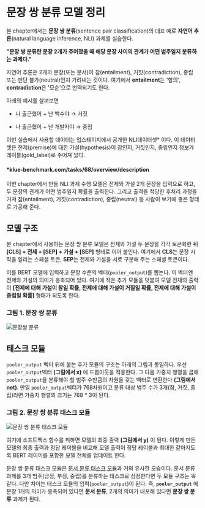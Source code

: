 # 문장 쌍 분류 모델 정리

본 chapter에서는 **문장 쌍 분류**(sentence pair classification)의 대표 예로 **자연어 추론**(natural language inference, NLI) 과제를 실습한다.

**"문장 쌍 분류란 문장 2개가 주어졌을 때 해당 문장 사이의 관계가 어떤 범주일지 분류하는 과제다."**

자연어 추론은 2개의 문장(또는 문서)이 참(entailment), 거짓(contradiction), 중립 또는 판단 불가(neutral)인지 가려내는 것이다.
여기에서 **entailment**는 '함의', **contradiction**은 '모순'으로 번역되기도 한다. 

아래의 예시를 살펴보면

  - 나 출근했어 + 난 백수야   → 거짓
  
  - 나 출근했어 + 난 개발자야  → 중립

이번 실습에서 사용할 데이터는 업스테이지에서 공개한 NLI데이터셋* 이다.
이 데이터셋은 전제(premise)에 대한 가설(hypothesis)이 참인지, 거짓인지, 중립인지 정보가 레이블(gold_label)로 주어져 있다.

#### *klue-benchmark.com/tasks/68/overview/description
    
이번 chapter에서 만들 NLI 과제 수행 모델은 전제와 가설 2개 문장을 입력으로 하고, 두 문장의 관계가 어떤 범주일지 확률을 출력한다.
그리고 출격을 적당한 후처리 과정을 거쳐 참(entailment), 거짓(contradiction), 중립(neutral) 등 사람이 보기에 좋은 형태로 가공해 준다.

## 모델 구조

본 chapter에서 사용하는 문장 쌍 분류 모델은 전제와 가설 두 문장을 각각 토큰화한 뒤 **[CLS] + 전제 + [SEP] + 가설 + [SEP]** 형태로 이어 붙인다.
여기에서 **CLS**는 문장 시작을 알리는 스페셜 토큰, **SEP**는 전제와 가설을 서로 구분해 주는 스페셜 토큰이다.

이를 BERT 모델에 입력하고 문장 수준의 벡터(`pooler_output`)를 뽑는다. 이 벡터엔 전제와 가설의 의미가 응축되어 있다. 
여기에 작은 추가 모듈을 덧붙여 모델 전체의 출력이 **[전제에 대해 가설이 참일 확률, 전제에 대해 가설이 거질일 확률, 전제에 대해 가설이 중립일 확률]** 형태가 되도록 한다.

### 그림 1. 문장 쌍 분류

![문장쌍 분류](https://user-images.githubusercontent.com/84653623/156359430-e0d35d51-d1b5-49d4-b0f6-37a5fadf7f6e.png)

## 태스크 모듈

`pooler_output` 벡터 뒤에 붙는 추가 모듈의 구조는 아래의 그림과 동일하다. 우선 `pooler_output`벡터 **(그림에서 x)** 에 드롭아웃을 적용한다.
그 다음 가중치 행렬을 곱해 `pooler_output`을 분류해야 할 범주 수만큼의 차원을 갖는 벡터로 변환한다 **(그림에서 net)**.
만일 `pooler_output`벡터가 768차원이고 분류 대상 범주 수가 3개(참, 거짓, 중립)라면 가중치 행렬의 크기는 768 * 3이 된다.

### 그림 2. 문장 쌍 분류 태스크 모듈

![문장 쌍 분류 태스크 모듈](https://user-images.githubusercontent.com/84653623/156359238-49dfef62-31d8-4e1a-bd1e-feb38caa74fd.png)

여기에 소프트맥스 함수를 취하면 모델의 최종 출력 **(그림에서 y)** 이 된다. 
이렇게 만든 모델의 최종 출력과 정답 레이블을 비교해 모델 출력이 정답 레이블과 최대한 같아지도록 BERT 레이어를 포함한 모델 전체를 업데이트 한다.

문장 쌍 분류 태스크 모듈은 [문서 분류 태스크 모듈](https://github.com/sehooni/nlp_example/blob/main/example/document_classification/document_classification.md)과 거의 유사한 모습이다.
문서 분류 과제를 3개 범주(긍정, 부정, 중립)를 분류하는 태스크로 상정한다면 두 모듈 구조는 똑같다.
다만 차이는 태스크 모듈의 입력(`pooler_output`)이 된다. 
즉, **`pooler_output`** 에 문장 1개의 의미가 응축되어 있다면 **문서 분류**, 2개의 의미가 내포해 있다면 **문장 쌍 분류** 과제가 된다.
